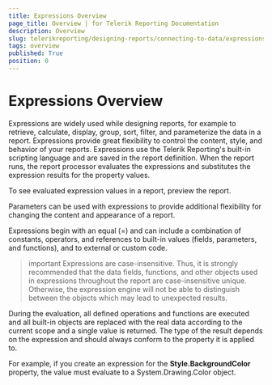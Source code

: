 ```yaml
---
title: Expressions Overview
page_title: Overview | for Telerik Reporting Documentation
description: Overview
slug: telerikreporting/designing-reports/connecting-to-data/expressions/overview
tags: overview
published: True
position: 0
---
```


# Expressions Overview



Expressions are widely used while designing reports, for example to 		retrieve, calculate, display, group, sort, filter, and parameterize the 		data in a report. Expressions provide great flexibility to control the 		content, style, and behavior of your reports. Expressions use the Telerik 		Reporting's built-in scripting language and are saved in the report 		definition. When the report runs, the report processor evaluates the 		expressions and substitutes the expression results for the property values.

To see evaluated expression values in a report, preview the report.

Parameters can be used with expressions to provide additional 		flexibility for changing the content and appearance of a report.

Expressions begin with an equal (=) and can include a combination 		of constants, operators, and references to built-in values (fields, parameters, 		and functions), and to external or custom code.

>important Expressions are case-insensitive. Thus, it is strongly recommended that the data fields, functions,           and other objects used in expressions throughout the report are case-insensitive unique. Otherwise,            the expression engine will not be able to distinguish between the objects which may lead to unexpected results.         


During the evaluation, all defined operations and functions are 		executed and all built-in objects are replaced with the real data according 		to the current scope and a single value is returned. The type of the 		result depends on the expression and should always conform to the property 		it is applied to.

For example, if you create an expression for the __Style.BackgroundColor__  		property, the value must evaluate to a System.Drawing.Color object.
